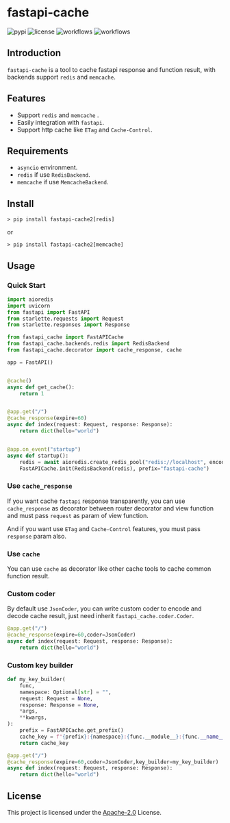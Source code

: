 # fastapi-cache

![pypi](https://img.shields.io/pypi/v/fastapi-cache2.svg?style=flat)
![license](https://img.shields.io/github/license/long2ice/fastapi-cache)
![workflows](https://github.com/long2ice/fastapi-cache/workflows/pypi/badge.svg)
![workflows](https://github.com/long2ice/fastapi-cache/workflows/ci/badge.svg)

## Introduction

`fastapi-cache` is a tool to cache fastapi response and function result, with backends support `redis` and `memcache`.

## Features

- Support `redis` and `memcache` .
- Easily integration with `fastapi`.
- Support http cache like `ETag` and `Cache-Control`.

## Requirements

- `asyncio` environment.
- `redis` if use `RedisBackend`.
- `memcache` if use `MemcacheBackend`.

## Install

```shell
> pip install fastapi-cache2[redis]
```

or

```shell
> pip install fastapi-cache2[memcache]
```

## Usage

### Quick Start

```python
import aioredis
import uvicorn
from fastapi import FastAPI
from starlette.requests import Request
from starlette.responses import Response

from fastapi_cache import FastAPICache
from fastapi_cache.backends.redis import RedisBackend
from fastapi_cache.decorator import cache_response, cache

app = FastAPI()


@cache()
async def get_cache():
    return 1


@app.get("/")
@cache_response(expire=60)
async def index(request: Request, response: Response):
    return dict(hello="world")


@app.on_event("startup")
async def startup():
    redis = await aioredis.create_redis_pool("redis://localhost", encoding="utf8")
    FastAPICache.init(RedisBackend(redis), prefix="fastapi-cache")

```

### Use `cache_response`

If you want cache `fastapi` response transparently, you can use `cache_response` as decorator between router decorator and view function and must pass `request` as param of view function.

And if you want use `ETag` and `Cache-Control` features, you must pass `response` param also.

### Use `cache`

You can use `cache` as decorator like other cache tools to cache common function result.

### Custom coder

By default use `JsonCoder`, you can write custom coder to encode and decode cache result, just need inherit `fastapi_cache.coder.Coder`.

```python
@app.get("/")
@cache_response(expire=60,coder=JsonCoder)
async def index(request: Request, response: Response):
    return dict(hello="world")
```

### Custom key builder

```python
def my_key_builder(
    func,
    namespace: Optional[str] = "",
    request: Request = None,
    response: Response = None,
    *args,
    **kwargs,
):
    prefix = FastAPICache.get_prefix()
    cache_key = f"{prefix}:{namespace}:{func.__module__}:{func.__name__}:{args}:{kwargs}"
    return cache_key

@app.get("/")
@cache_response(expire=60,coder=JsonCoder,key_builder=my_key_builder)
async def index(request: Request, response: Response):
    return dict(hello="world")
```

## License

This project is licensed under the [Apache-2.0](https://github.com/long2ice/fastapi-cache/blob/master/LICENSE) License.
